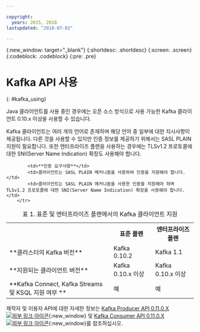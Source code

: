 ```yaml
---

copyright:
  years: 2015, 2018
lastupdated: "2018-07-02"

---
```


{:new_window: target="_blank"}
{:shortdesc: .shortdesc}
{:screen: .screen}
{:codeblock: .codeblock}
{:pre: .pre}

# Kafka API 사용
{: #kafka_using}

Java 클라이언트를 사용 중인 경우에는 오픈 소스 방식으로 사용 가능한 Kafka 클라이언트 0.10.x 이상을 사용할 수 있습니다. 

Kafka 클라이언트는 여러 개의 언어로 존재하며 해당 언어 중 일부에 대한 지시사항이 제공됩니다. 다른 것을 사용할 수 있지만 인증 정보를 제공하기 위해서는 SASL PLAIN 지원이 필요합니다. 또한 엔터프라이즈 플랜을 사용하는 경우에는 TLSv1.2 프로토콜에 대한 SNI(Server Name Indication) 확장도 사용해야 합니다. 

<table>
    <caption>표 1. 표준 및 엔터프라이즈 플랜에서의 Kafka 클라이언트 지원</caption>
      <tr>
	        <th></th>
		    <th>표준 플랜</th>
		    <th>엔터프라이즈 플랜</th>
        </tr>
	  		<tr>
			<td>**클러스터의 Kafka 버전**</td>
			<td>Kafka 0.10.2</td>
			<td>Kafka 1.1</td>
		</tr>
	  		<tr>
			<td>**지원되는 클라이언트 버전**</td>
			<td>Kafka 0.10.x 이상</td>
			<td>Kafka 0.10.x 이상</td>
		</tr>
		<tr>
			<td>**Kafka Connect, Kafka Streams 및 KSQL 지원 여부 **</td>
			<td>예</td>
			<td>예</td>
		</tr>

			<td>**인증 요구사항**</td>
			<td>클라이언트는 SASL PLAIN 메커니즘을 사용하여 인증을 지원해야 합니다.</td>
			<td>클라이언트는 SASL PLAIN 메커니즘을 사용한 인증을 지원해야 하며 TLSv1.2 프로토콜에 대한 SNI(Server Name Indication) 확장을 사용해야 합니다. </td>
		</tr>

</table>

제작자 및 이용자 API에 대한 자세한 정보는
[Kafka Producer API 0.11.0.X ![외부 링크 아이콘](../../icons/launch-glyph.svg "외부 링크 아이콘")](http://kafka.apache.org/0110/javadoc/index.html?org/apache/kafka/clients/producer/KafkaProducer.html){:new_window} 및
[Kafka Consumer API 0.11.0.X ![외부 링크 아이콘](../../icons/launch-glyph.svg "외부 링크 아이콘")](http://kafka.apache.org/0110/javadoc/index.html?org/apache/kafka/clients/consumer/KafkaConsumer.html){:new_window}를 참조하십시오. 

